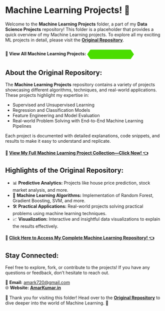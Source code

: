 # Machine Learning Projects! 🚀 

Welcome to the **Machine Learning Projects** folder, a part of my **Data Science Projects** repository! This folder is a placeholder that provides a quick overview of my Machine Learning projects. To explore all my exciting ML projects in detail, please visit the [**Original Repository**](https://github.com/amark720/Machine-Learning-Projects).

#### 📂 **View All Machine Learning Projects:** <a href="https://github.com/amark720/Machine-Learning-Projects" target="_blank"><img align="center" src="https://github.com/amark720/Amar-kumar/blob/master/ScreenShots/Click-Here-btn.gif" width="150" height="35" ></a> 

## About the Original Repository:  
The **Machine Learning Projects** repository contains a variety of projects showcasing different algorithms, techniques, and real-world applications. These projects highlight my expertise in:  
- Supervised and Unsupervised Learning  
- Regression and Classification Models  
- Feature Engineering and Model Evaluation  
- Real-world Problem Solving with End-to-End Machine Learning Pipelines  

Each project is documented with detailed explanations, code snippets, and results to make it easy to understand and replicate.  

#### 🔗 **[View My Full Machine Learning Project Collection—Click Now! 👈](https://github.com/amark720/Machine-Learning-Projects)**  

## Highlights of the Original Repository:  
- 📊 **Predictive Analytics:** Projects like house price prediction, stock market analysis, and more.  
- 🤖 **Machine Learning Algorithms:** Implementation of Random Forest, Gradient Boosting, SVM, and more.  
- 🛠️ **Practical Applications:** Real-world projects solving practical problems using machine learning techniques.  
- 📈 **Visualization:** Interactive and insightful data visualizations to explain the results effectively.  

#### 🔗 **[Click Here to Access My Complete Machine Learning Repository! 👈](https://github.com/amark720/Machine-Learning-Projects)**

## Stay Connected:  
Feel free to explore, fork, or contribute to the projects! If you have any questions or feedback, don’t hesitate to reach out.  

📧 **Email:** amark720@gmail.com  
🌐 **Website:** [**AmarKumar.in**](https://AmarKumar.in)

🙏 Thank you for visiting this folder! Head over to the [**Original Repository**](https://github.com/amark720/Machine-Learning-Projects) to dive deeper into the world of Machine Learning. 🚀  

